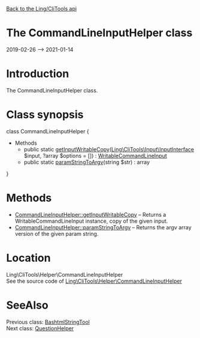 [Back to the Ling/CliTools api](https://github.com/lingtalfi/CliTools/blob/master/doc/api/Ling/CliTools.md)



The CommandLineInputHelper class
================
2019-02-26 --> 2021-01-14






Introduction
============

The CommandLineInputHelper class.



Class synopsis
==============


class <span class="pl-k">CommandLineInputHelper</span>  {

- Methods
    - public static [getInputWritableCopy](https://github.com/lingtalfi/CliTools/blob/master/doc/api/Ling/CliTools/Helper/CommandLineInputHelper/getInputWritableCopy.md)([Ling\CliTools\Input\InputInterface](https://github.com/lingtalfi/CliTools/blob/master/doc/api/Ling/CliTools/Input/InputInterface.md) $input, ?array $options = []) : [WritableCommandLineInput](https://github.com/lingtalfi/CliTools/blob/master/doc/api/Ling/CliTools/Input/WritableCommandLineInput.md)
    - public static [paramStringToArgv](https://github.com/lingtalfi/CliTools/blob/master/doc/api/Ling/CliTools/Helper/CommandLineInputHelper/paramStringToArgv.md)(string $str) : array

}






Methods
==============

- [CommandLineInputHelper::getInputWritableCopy](https://github.com/lingtalfi/CliTools/blob/master/doc/api/Ling/CliTools/Helper/CommandLineInputHelper/getInputWritableCopy.md) &ndash; Returns a WritableCommandLineInput instance, copy of the given input.
- [CommandLineInputHelper::paramStringToArgv](https://github.com/lingtalfi/CliTools/blob/master/doc/api/Ling/CliTools/Helper/CommandLineInputHelper/paramStringToArgv.md) &ndash; Returns the argv array version of the given param string.





Location
=============
Ling\CliTools\Helper\CommandLineInputHelper<br>
See the source code of [Ling\CliTools\Helper\CommandLineInputHelper](https://github.com/lingtalfi/CliTools/blob/master/Helper/CommandLineInputHelper.php)



SeeAlso
==============
Previous class: [BashtmlStringTool](https://github.com/lingtalfi/CliTools/blob/master/doc/api/Ling/CliTools/Helper/BashtmlStringTool.md)<br>Next class: [QuestionHelper](https://github.com/lingtalfi/CliTools/blob/master/doc/api/Ling/CliTools/Helper/QuestionHelper.md)<br>
